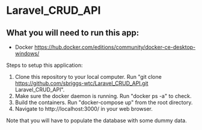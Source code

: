 # Laravel_CRUD_API

## What you will need to run this app:
- Docker https://hub.docker.com/editions/community/docker-ce-desktop-windows/

Steps to setup this application:
1) Clone this repository to your local computer. Run "git clone https://github.com/sbriggs-wtc/Laravel_CRUD_API.git Laravel_CRUD_API".
2) Make sure the docker daemon is running. Run "docker ps -a" to check.
3) Build the containers. Run "docker-compose up" from the root directory.
4) Navigate to http://localhost:3000/ in your web browser.

Note that you will have to populate the database with some dummy data.